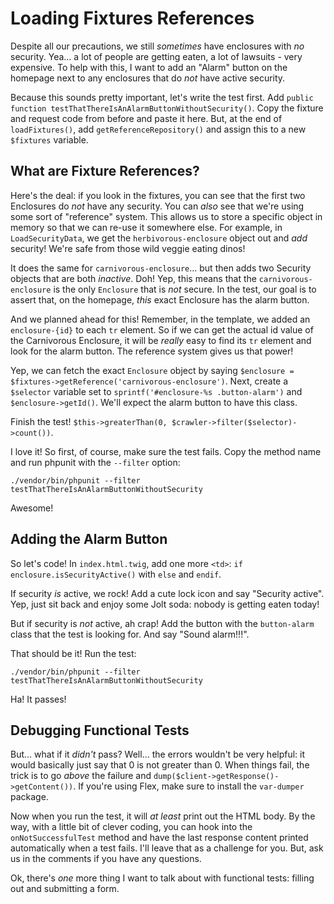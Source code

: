 # Loading Fixtures References

Despite all our precautions, we still *sometimes* have enclosures with *no* security.
Yea... a lot of people are getting eaten, a lot of lawsuits - very expensive. To
help with this, I want to add an "Alarm" button on the homepage next to any enclosures
that do *not* have active security.

Because this sounds pretty important, let's write the test first. Add
`public function testThatThereIsAnAlarmButtonWithoutSecurity()`. Copy the fixture
and request code from before and paste it here. But, at the end of `loadFixtures()`,
add `getReferenceRepository()` and assign this to a new `$fixtures` variable.

## What are Fixture References?

Here's the deal: if you look in the fixtures, you can see that the first two Enclosures
do *not* have any security. You can *also* see that we're using some sort
of "reference" system. This allows us to store a specific object in memory so that
we can re-use it somewhere else. For example, in `LoadSecurityData`, we get the
`herbivorous-enclosure` object out and *add* security! We're safe from those wild
veggie eating dinos!

It does the same for `carnivorous-enclosure`... but then adds two Security objects
that are both *inactive*. Doh! Yep, this means that the `carnivorous-enclosure` is
the only `Enclosure` that is *not* secure. In the test, our goal is to assert that,
on the homepage, *this* exact Enclosure has the alarm button.

And we planned ahead for this! Remember, in the template, we added an `enclosure-{id}`
to each `tr` element. So if we can get the actual id value of the Carnivorous Enclosure,
it will be *really* easy to find its `tr` element and look for the alarm button.
The reference system gives us that power!

Yep, we can fetch the exact `Enclosure` object by saying
`$enclosure = $fixtures->getReference('carnivorous-enclosure')`. Next, create a
`$selector` variable set to `sprintf('#enclosure-%s .button-alarm')` and `$enclosure->getId()`.
We'll expect the alarm button to have this class.

Finish the test! `$this->greaterThan(0, $crawler->filter($selector)->count())`.

I love it! So first, of course, make sure the test fails. Copy the method name
and run phpunit with the `--filter` option:

```terminal-silent
./vendor/bin/phpunit --filter testThatThereIsAnAlarmButtonWithoutSecurity
```

Awesome!

## Adding the Alarm Button

So let's code! In `index.html.twig`, add one more `<td>`: `if enclosure.isSecurityActive()`
with `else` and `endif`.

If security *is* active, we rock! Add a cute lock icon and say "Security active".
Yep, just sit back and enjoy some Jolt soda: nobody is getting eaten today!

But if security is *not* active, ah crap! Add the button with the `button-alarm`
class that the test is looking for. And say "Sound alarm!!!".

That should be it! Run the test:

```terminal-silent
./vendor/bin/phpunit --filter testThatThereIsAnAlarmButtonWithoutSecurity
```

Ha! It passes! 

## Debugging Functional Tests

But... what if it *didn't* pass? Well... the errors wouldn't be very helpful: it
would basically just say that 0 is not greater than 0. When things fail, the trick
is to go *above* the failure and `dump($client->getResponse()->getContent())`. If
you're using Flex, make sure to install the `var-dumper` package.

Now when you run the test, it will *at least* print out the HTML body. By the way,
with a little bit of clever coding, you can hook into the `onNotSuccessfulTest` method
and have the last response content printed automatically when a test fails. I'll
leave that as a challenge for you. But, ask us in the comments if you have any
questions.

Ok, there's *one* more thing I want to talk about with functional tests: filling
out and submitting a form.
